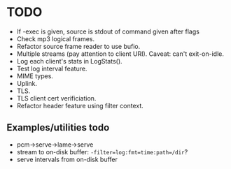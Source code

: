 # TODO

* If -exec is given, source is stdout of command given after flags
* Check mp3 logical frames.
* Refactor source frame reader to use bufio.
* Multiple streams (pay attention to client URI). Caveat: can't exit-on-idle.
* Log each client's stats in LogStats().
* Test log interval feature.
* MIME types.
* Uplink.
* TLS.
* TLS client cert verificiation.
* Refactor header feature using filter context.

## Examples/utilities todo

* pcm->serve->lame->serve
* stream to on-disk buffer: `-filter=log:fmt=time:path=/dir`?
* serve intervals from on-disk buffer
